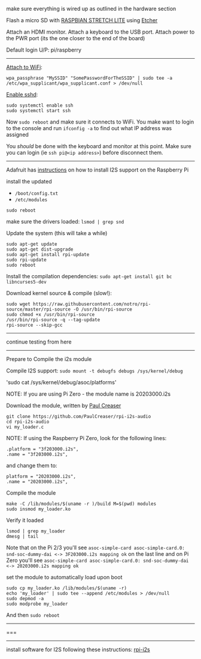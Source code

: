 make sure everything is wired up as outlined in the hardware section

Flash a micro SD with [RASPBIAN STRETCH LITE](https://www.raspberrypi.org/downloads/raspbian/) using [Etcher](https://etcher.io/)

Attach an HDMI monitor.  Attach a keyboard to the USB port.  Attach power to the PWR port (its the one closer to the end of the board)

Default login U/P:  pi/raspberry

---

[Attach to WiFi](https://www.raspberrypi.org/documentation/configuration/wireless/wireless-cli.md):

`wpa_passphrase "MySSID" "SomePasswordForTheSSID" | sudo tee -a /etc/wpa_supplicant/wpa_supplicant.conf > /dev/null`


[Enable sshd](https://www.raspberrypi.org/documentation/remote-access/ssh/):
```shell
sudo systemctl enable ssh
sudo systemctl start ssh
```

Now `sudo reboot` and make sure it connects to WiFi.  You make want to login to the console and run `ifconfig -a` to find out what IP address was assigned

You *should* be done with the keyboard and monitor at this point.  Make sure you can login (ie `ssh pi@<ip address>`) before disconnect them.

---

Adafruit has [instructions](https://learn.adafruit.com/adafruit-i2s-mems-microphone-breakout/raspberry-pi-wiring-and-test) on how to install I2S support on the Raspberry Pi

install the updated 
* `/boot/config.txt`
* `/etc/modules`

`sudo reboot`

make sure the drivers loaded: `lsmod | grep snd`

Update the system (this will take a while)
``` shell
sudo apt-get update
sudo apt-get dist-upgrade
sudo apt-get install rpi-update
sudo rpi-update
sudo reboot
```

Install the compilation dependencies:
`sudo apt-get install git bc libncurses5-dev`

Download kernel source & compile (slow!):
```shell
sudo wget https://raw.githubusercontent.com/notro/rpi-source/master/rpi-source -O /usr/bin/rpi-source
sudo chmod +x /usr/bin/rpi-source
/usr/bin/rpi-source -q --tag-update
rpi-source --skip-gcc
```

---

continue testing from here

---


Prepare to Compile the i2s module

Compile I2S support: `sudo mount -t debugfs debugs /sys/kernel/debug`

'sudo cat /sys/kernel/debug/asoc/platforms'

NOTE: If you are using Pi Zero - the module name is 20203000.i2s

Download the module, written by [Paul Creaser](https://github.com/PaulCreaser/rpi-i2s-audio)
```shell
git clone https://github.com/PaulCreaser/rpi-i2s-audio
cd rpi-i2s-audio
vi my_loader.c
```

NOTE:  If using the Raspberry Pi Zero, look for the following lines:
```
.platform = "3f203000.i2s",
.name = "3f203000.i2s",
```
and change them to:
```
platform = "20203000.i2s",
.name = "20203000.i2s",
```

Compile the module
```
make -C /lib/modules/$(uname -r )/build M=$(pwd) modules
sudo insmod my_loader.ko
```

Verify it loaded
``` shell
lsmod | grep my_loader
dmesg | tail
```
Note that on the Pi 2/3 you'll see `asoc-simple-card asoc-simple-card.0: snd-soc-dummy-dai <-> 3F203000.i2s mapping ok` on the last line and on Pi Zero you'll see `asoc-simple-card asoc-simple-card.0: snd-soc-dummy-dai <-> 20203000.i2s mapping ok`

set the module to automatically load upon boot
``` shell
sudo cp my_loader.ko /lib/modules/$(uname -r)
echo 'my_loader' | sudo tee --append /etc/modules > /dev/null
sudo depmod -a
sudo modprobe my_loader
```

And then `sudo reboot`




---

===

---

install software for I2S following these instructions: [rpi-i2s](https://github.com/nejohnson2/rpi-i2s)
